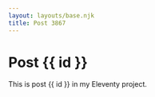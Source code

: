 ```yaml
---
layout: layouts/base.njk
title: Post 3867
---
```


# Post {{ id }}

This is post {{ id }} in my Eleventy project.
